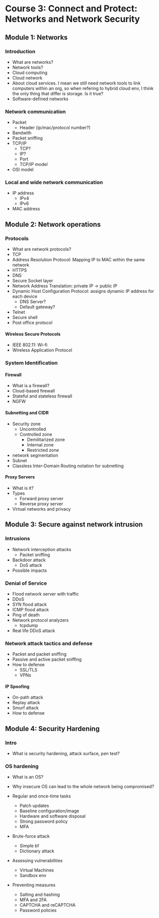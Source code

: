 # Course 3: Connect and Protect: Networks and Network Security

## Module 1: Networks

### Introduction

- What are networks?
- Network tools?
- Cloud computing
- Cloud network
- About cloud services. I mean we still need network tools to link computers within an org, so when refering to hybrid cloud env, I think the only thing that differ is storage. Is it true?
- Software-defined networks

### Network communication

- Packet
  - Header (ip/mac/protocol number?)
- Bandwith
- Packet sniffing
- TCP/IP
  - TCP?
  - IP?
  - Port
  - TCP/IP model
- OSI model

### Local and wide network communication

- IP address
  - IPv4
  - IPv6
- MAC address

## Module 2: Network operations

### Protocols

- What are network protocols?
- TCP
- Address Resolution Protocol: Mapping IP to MAC within the same network
- HTTPS
- DNS
- Secure Socket layer
- Network Address Translation: private IP -> public IP
- Dynamic Host Configuration Protocol: assigns dynamic IP address for each device
  - DNS Server?
  - Default gateway?
- Telnet
- Secure shell
- Post office protocol

#### Wireless Secure Protocols

- IEEE 802.11: Wi-fi
- Wireless Application Protocol

### System Identification

#### Firewall

- What is a firewall?
- Cloud-based firewall
- Stateful and stateless firewall
- NGFW

#### Subnetting and CIDR

- Security zone
  - Uncontrolled
  - Controlled zone
    - Demilitarized zone
    - Internal zone
    - Restricted zone
- network segmentation
- Subnet
- Classless Inter-Domain Routing notation for subnetting

#### Proxy Servers

- What is it?
- Types
  - Forward proxy server
  - Reverse proxy server
- Virtual networks and privacy

## Module 3: Secure against network intrusion

### Intrusions

- Network interception attacks
  - Packet sniffing
- Backdoor attack
  - DoS attack
- Possible impacts

### Denial of Service

- Flood network server with traffic
- DDoS
- SYN flood attack
- ICMP flood attack
- Ping of death
- Network protocol analyzers
  - tcpdump
- Real life DDoS attack

### Network attack tactics and defense

- Packet and packet sniffing
- Passive and active packet sniffing
- How to defense
  - SSL/TLS
  - VPNs

#### IP Spoofing

- On-path attack
- Replay attack
- Smurf attack
- How to defense

## Module 4: Security Hardening

### Intro

- What is security hardening, attack surface, pen test?

### OS hardening

- What is an OS?
- Why insecure OS can lead to the whole network being compromised?
- Regular and once-time tasks

  - Patch updates
  - Baseline configuration/image
  - Hardware and software disposal
  - Strong password policy
  - MFA

- Brute-force attack
  - Simple bf
  - Dictionary attack
- Assessing vulnerabilities
  - Virtual Machines
  - Sandbox env
- Preventing measures
    - Salting and hashing
    - MFA and 2FA
    - CAPTCHA and reCAPTCHA
    - Password policies
